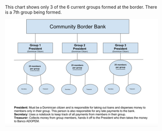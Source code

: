 This chart shows only 3 of the 6 current groups formed at the border. There is a 7th group being formed.

<img width="899" alt="communitybank_orgchart" src="https://github.com/BridgingBanks/GeneralSpecificationsDocumentation/blob/gh-pages/Diagrams/CommunityBank_OrgChart.png?raw=true">

